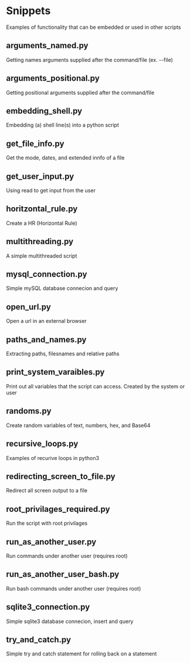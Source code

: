 # Snippets
Examples of functionality that can be embedded or used in other scripts

## arguments_named.py
Getting names arguments supplied after the command/file (ex. --file)
## arguments_positional.py
Getting positional arguments supplied after the command/file
## embedding_shell.py
Embedding (a) shell line(s) into a python script
## get_file_info.py
Get the mode, dates, and extended innfo of a file
## get_user_input.py
Using read to get input from the user
## horitzontal_rule.py
Create a HR (Horizontal Rule)
## multithreading.py
A simple multithreaded script
## mysql_connection.py
Simple mySQL database connecion and query
## open_url.py
Open a url in an external browser
## paths_and_names.py
Extracting paths, filesnames and relative paths
## print_system_varaibles.py
Print out all variables that the script can access.  Created by the system or user
## randoms.py
Create random variables of text, numbers, hex, and Base64
## recursive_loops.py
Examples of recurive loops in python3
## redirecting_screen_to_file.py
Redirect all screen output to a file
## root_privilages_required.py
Run the script with root privilages
## run_as_another_user.py
Run commands under another user (requires root)
## run_as_another_user_bash.py
Run bash commands under another user (requires root)
## sqlite3_connection.py
Simple sqlite3 database connecion, insert and query
## try_and_catch.py
Simple try and catch statement for rolling back on a statement
